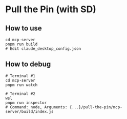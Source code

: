 # Pull the Pin (with SD)

## How to use

```console
cd mcp-server
pnpm run build
# Edit claude_desktop_config.json
```

## How to debug

```console
# Terminal #1
cd mcp-server
pnpm run watch

# Terminal #2
wsl
pnpm run inspector
# Command: node, Arguments: {...}/pull-the-pin/mcp-server/build/index.js
```
